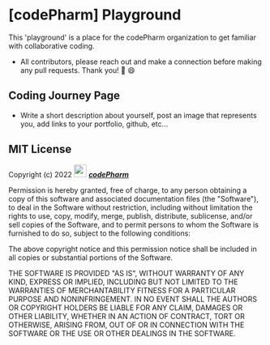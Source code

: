 # [codePharm] Playground

This 'playground' is a place for the codePharm organization to get familiar with collaborative coding.

- All contributors, please reach out and make a connection before making any pull requests.  Thank you! 🙏 😄

## Coding Journey Page

- Write a short description about yourself, post an image that represents you, add links to your portfolio, github, etc...

## MIT License

Copyright (c) 2022 <img src='https://codetracklift.github.io/codeTrackLift/logos/giphyPharma2Code.gif' alt='codeByPete logo' width='25'> ***[codePharm](https://codepharm.github.io/)***

Permission is hereby granted, free of charge, to any person obtaining a copy of this software and associated documentation files (the "Software"), to deal in the Software without restriction, including without limitation the rights to use, copy, modify, merge, publish, distribute, sublicense, and/or sell copies of the Software, and to permit persons to whom the Software is furnished to do so, subject to the following conditions:

The above copyright notice and this permission notice shall be included in all copies or substantial portions of the Software.

THE SOFTWARE IS PROVIDED "AS IS", WITHOUT WARRANTY OF ANY KIND, EXPRESS OR IMPLIED, INCLUDING BUT NOT LIMITED TO THE WARRANTIES OF MERCHANTABILITY FITNESS FOR A PARTICULAR PURPOSE AND NONINFRINGEMENT. IN NO EVENT SHALL THE AUTHORS OR COPYRIGHT HOLDERS BE LIABLE FOR ANY CLAIM, DAMAGES OR OTHER LIABILITY, WHETHER IN AN ACTION OF CONTRACT, TORT OR OTHERWISE, ARISING FROM, OUT OF OR IN CONNECTION WITH THE SOFTWARE OR THE USE OR OTHER DEALINGS IN THE SOFTWARE.
